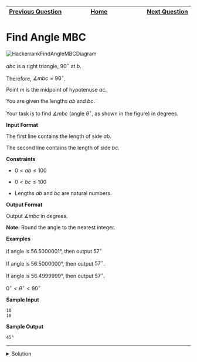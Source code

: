 | <img width=1000>[Previous Question](https://github.com/Kevin-Lago/python-hackerrank-solutions/tree/main/src/)</img> | <img width=1000>[Home](https://github.com/Kevin-Lago/python-hackerrank-solutions)</img> | <img width=1000>[Next Question](https://github.com/Kevin-Lago/python-hackerrank-solutions/tree/main/src/)</img> |
|:---|:---:|---:|

# Find Angle MBC

![HackerrankFindAngleMBCDiagram](1.png)

$abc$ is a right triangle, $90^{\circ}$ at $b$.

Therefore, $\measuredangle mbc = 90^{\circ}$.

Point $m$ is the midpoint of hypotenuse $ac$.

You are given the lengths $ab$ and $bc$.

Your task is to find $\measuredangle mbc$ (angle $\theta^{\circ}$, as shown in the figure) in degrees.

__Input Format__

The first line contains the length of side $ab$.

The second line contains the length of side $bc$.

__Constraints__

- $0 < ab \le 100$

- $0 < bc \le 100$

- Lengths $ab$ and $bc$ are natural numbers.

__Output Format__

Output $\measuredangle mbc$ in degrees.

__Note:__ Round the angle to the nearest integer.

__Examples__

if angle is 56.5000001°, then output $57^{\circ}$

If angle is 56.5000000°, then output $57^{\circ}$.

If angle is 56.4999999°, then output $57^{\circ}$.

$0^{\circ} < \theta^{\circ} < 90^{\circ}$

__Sample Input__

```
10
10
```

__Sample Output__

```
45°
```

---

<details><summary>Solution</summary>
    
```python
import math

if __name__ == '__main__':
    c, a = int(input()), int(input())
    b = math.hypot(a, c)

    print(f"{round(math.degrees(math.atan(c / a)))}\N{DEGREE SIGN}")
```
</details>
